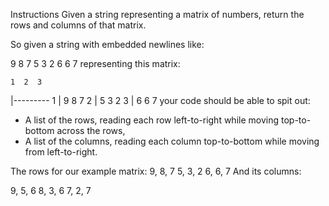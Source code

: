 Instructions
Given a string representing a matrix of numbers, return the rows and columns of that matrix.

So given a string with embedded newlines like:

9 8 7
5 3 2
6 6 7
representing this matrix:

    1  2  3
  |---------
1 | 9  8  7
2 | 5  3  2
3 | 6  6  7
your code should be able to spit out:

* A list of the rows, reading each row left-to-right while moving top-to-bottom across the rows,
* A list of the columns, reading each column top-to-bottom while moving from left-to-right.

The rows for our example matrix:
9, 8, 7
5, 3, 2
6, 6, 7
And its columns:

9, 5, 6
8, 3, 6
7, 2, 7
